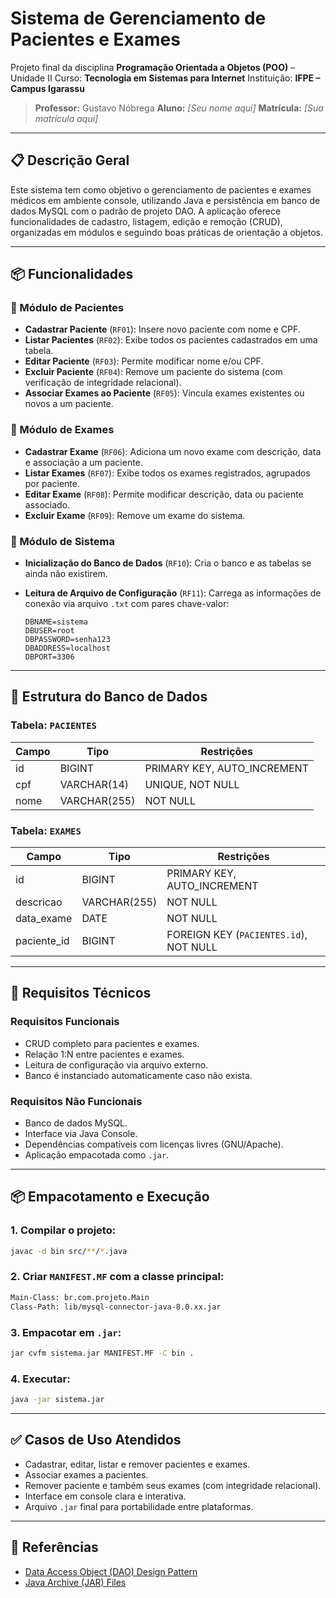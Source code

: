 # Sistema de Gerenciamento de Pacientes e Exames

Projeto final da disciplina **Programação Orientada a Objetos (POO)** – Unidade II
Curso: **Tecnologia em Sistemas para Internet**
Instituição: **IFPE – Campus Igarassu**

> **Professor:** Gustavo Nóbrega
> **Aluno:** *\[Seu nome aqui]*
> **Matrícula:** *\[Sua matrícula aqui]*

---

## 📋 Descrição Geral

Este sistema tem como objetivo o gerenciamento de pacientes e exames médicos em ambiente console, utilizando Java e persistência em banco de dados MySQL com o padrão de projeto DAO. A aplicação oferece funcionalidades de cadastro, listagem, edição e remoção (CRUD), organizadas em módulos e seguindo boas práticas de orientação a objetos.

---

## 📦 Funcionalidades

### 🔹 Módulo de Pacientes

* **Cadastrar Paciente** (`RF01`): Insere novo paciente com nome e CPF.
* **Listar Pacientes** (`RF02`): Exibe todos os pacientes cadastrados em uma tabela.
* **Editar Paciente** (`RF03`): Permite modificar nome e/ou CPF.
* **Excluir Paciente** (`RF04`): Remove um paciente do sistema (com verificação de integridade relacional).
* **Associar Exames ao Paciente** (`RF05`): Vincula exames existentes ou novos a um paciente.

### 🔹 Módulo de Exames

* **Cadastrar Exame** (`RF06`): Adiciona um novo exame com descrição, data e associação a um paciente.
* **Listar Exames** (`RF07`): Exibe todos os exames registrados, agrupados por paciente.
* **Editar Exame** (`RF08`): Permite modificar descrição, data ou paciente associado.
* **Excluir Exame** (`RF09`): Remove um exame do sistema.

### 🔹 Módulo de Sistema

* **Inicialização do Banco de Dados** (`RF10`): Cria o banco e as tabelas se ainda não existirem.
* **Leitura de Arquivo de Configuração** (`RF11`): Carrega as informações de conexão via arquivo `.txt` com pares chave-valor:

  ```
  DBNAME=sistema
  DBUSER=root
  DBPASSWORD=senha123
  DBADDRESS=localhost
  DBPORT=3306
  ```

---

## 🧱 Estrutura do Banco de Dados

### Tabela: `PACIENTES`

| Campo | Tipo         | Restrições                   |
| ----- | ------------ | ---------------------------- |
| id    | BIGINT       | PRIMARY KEY, AUTO\_INCREMENT |
| cpf   | VARCHAR(14)  | UNIQUE, NOT NULL             |
| nome  | VARCHAR(255) | NOT NULL                     |

### Tabela: `EXAMES`

| Campo        | Tipo         | Restrições                             |
| ------------ | ------------ | -------------------------------------- |
| id           | BIGINT       | PRIMARY KEY, AUTO\_INCREMENT           |
| descricao    | VARCHAR(255) | NOT NULL                               |
| data\_exame  | DATE         | NOT NULL                               |
| paciente\_id | BIGINT       | FOREIGN KEY (`PACIENTES.id`), NOT NULL |

---

## 🔧 Requisitos Técnicos

### Requisitos Funcionais

* CRUD completo para pacientes e exames.
* Relação 1\:N entre pacientes e exames.
* Leitura de configuração via arquivo externo.
* Banco é instanciado automaticamente caso não exista.

### Requisitos Não Funcionais

* Banco de dados MySQL.
* Interface via Java Console.
* Dependências compatíveis com licenças livres (GNU/Apache).
* Aplicação empacotada como `.jar`.

---

## 📦 Empacotamento e Execução

### 1. Compilar o projeto:

```bash
javac -d bin src/**/*.java
```

### 2. Criar `MANIFEST.MF` com a classe principal:

```txt
Main-Class: br.com.projeto.Main
Class-Path: lib/mysql-connector-java-8.0.xx.jar
```

### 3. Empacotar em `.jar`:

```bash
jar cvfm sistema.jar MANIFEST.MF -C bin .
```

### 4. Executar:

```bash
java -jar sistema.jar
```

---

## ✅ Casos de Uso Atendidos

* Cadastrar, editar, listar e remover pacientes e exames.
* Associar exames a pacientes.
* Remover paciente e também seus exames (com integridade relacional).
* Interface em console clara e interativa.
* Arquivo `.jar` final para portabilidade entre plataformas.

---

## 🔗 Referências

* [Data Access Object (DAO) Design Pattern](https://www.oracle.com/java/technologies/data-access-object.html)
* [Java Archive (JAR) Files](https://docs.oracle.com/javase/tutorial/deployment/jar/)
